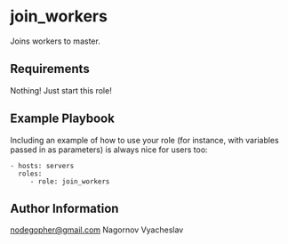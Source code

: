 join_workers
=========

Joins workers to master.

Requirements
------------

Nothing! Just start this role!

Example Playbook
----------------

Including an example of how to use your role (for instance, with variables passed in as parameters) is always nice for users too:

    - hosts: servers
      roles:
         - role: join_workers

Author Information
------------------

nodegopher@gmail.com
Nagornov Vyacheslav